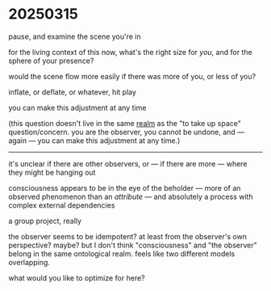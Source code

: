 # 20250315

pause, and examine the scene you're in

for the living context of this now, what's the right size for _you_, and for the sphere of your presence?

would the scene flow more easily if there was more of you, or less of you?

inflate, or deflate, or whatever, hit play

you can make this adjustment at any time

(this question doesn't live in the same [realm](../../2021/07/02.md) as the "to take up space" question/concern. you are the observer, you cannot be undone, and — again — you can make this adjustment at any time.)

***

it's unclear if there are other observers, or — if there are more — where they might be hanging out

consciousness appears to be in the eye of the beholder — more of an observed phenomenon than an _attribute_ — and absolutely a process with complex external dependencies

a group project, really

the observer seems to be idempotent? at least from the observer's own perspective? maybe? but I don't think "consciousness" and "the observer" belong in the same ontological realm. feels like two different models overlapping.

what would you like to optimize for here?
